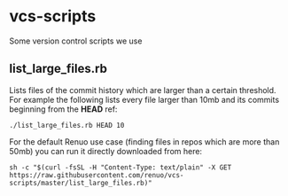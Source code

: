 # vcs-scripts
Some version control scripts we use

## list_large_files.rb

Lists files of the commit history which are larger than a certain threshold.
For example the following lists every file larger than 10mb and its commits beginning from the **HEAD** ref:

    ./list_large_files.rb HEAD 10
    
For the default Renuo use case (finding files in repos which are more than 50mb) you can run it directly downloaded from here:

    sh -c "$(curl -fsSL -H "Content-Type: text/plain" -X GET https://raw.githubusercontent.com/renuo/vcs-scripts/master/list_large_files.rb)"
